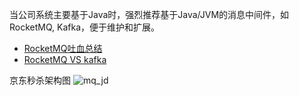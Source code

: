 当公司系统主要基于Java时，强烈推荐基于Java/JVM的消息中间件，如RocketMQ, Kafka，便于维护和扩展。

- [RocketMQ吐血总结](https://github.com/javahongxi/whatsmars/tree/master/whatsmars-mq/whatsmars-mq-rocketmq)
- [RocketMQ VS kafka](https://github.com/javahongxi/whatsmars/wiki/RocketMQ-VS-kafka)

京东秒杀架构图
![mq_jd](mq_jd.jpg)